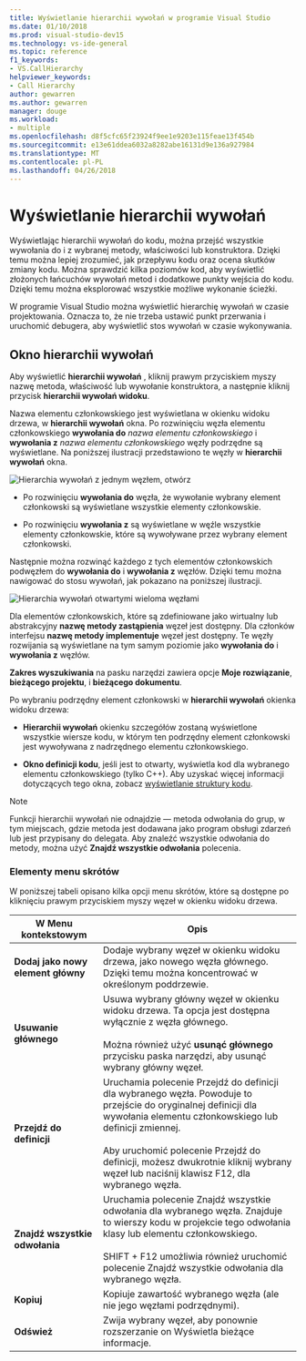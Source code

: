 ```yaml
---
title: Wyświetlanie hierarchii wywołań w programie Visual Studio
ms.date: 01/10/2018
ms.prod: visual-studio-dev15
ms.technology: vs-ide-general
ms.topic: reference
f1_keywords:
- VS.CallHierarchy
helpviewer_keywords:
- Call Hierarchy
author: gewarren
ms.author: gewarren
manager: douge
ms.workload:
- multiple
ms.openlocfilehash: d8f5cfc65f23924f9ee1e9203e115feae13f454b
ms.sourcegitcommit: e13e61ddea6032a8282abe16131d9e136a927984
ms.translationtype: MT
ms.contentlocale: pl-PL
ms.lasthandoff: 04/26/2018
---
```

# <a name="view-call-hierarchy"></a>Wyświetlanie hierarchii wywołań

Wyświetlając hierarchii wywołań do kodu, można przejść wszystkie wywołania do i z wybranej metody, właściwości lub konstruktora. Dzięki temu można lepiej zrozumieć, jak przepływu kodu oraz ocena skutków zmiany kodu. Można sprawdzić kilka poziomów kod, aby wyświetlić złożonych łańcuchów wywołań metod i dodatkowe punkty wejścia do kodu. Dzięki temu można eksplorować wszystkie możliwe wykonanie ścieżki.

W programie Visual Studio można wyświetlić hierarchię wywołań w czasie projektowania. Oznacza to, że nie trzeba ustawić punkt przerwania i uruchomić debugera, aby wyświetlić stos wywołań w czasie wykonywania.

## <a name="use-the-call-hierarchy-window"></a>Okno hierarchii wywołań

Aby wyświetlić **hierarchii wywołań** , kliknij prawym przyciskiem myszy nazwę metoda, właściwość lub wywołanie konstruktora, a następnie kliknij przycisk **hierarchii wywołań widoku**.

Nazwa elementu członkowskiego jest wyświetlana w okienku widoku drzewa, w **hierarchii wywołań** okna. Po rozwinięciu węzła elementu członkowskiego **wywołania do** *nazwa elementu członkowskiego* i **wywołania z** *nazwa elementu członkowskiego* węzły podrzędne są wyświetlane. Na poniższej ilustracji przedstawiono te węzły w **hierarchii wywołań** okna.

![Hierarchia wywołań z jednym węzłem, otwórz](../../ide/reference/media/onenode.png "OneNode")

- Po rozwinięciu **wywołania do** węzła, że wywołanie wybrany element członkowski są wyświetlane wszystkie elementy członkowskie.

- Po rozwinięciu **wywołania z** są wyświetlane w węźle wszystkie elementy członkowskie, które są wywoływane przez wybrany element członkowski.

Następnie można rozwinąć każdego z tych elementów członkowskich podwęzłem do **wywołania do** i **wywołania z** węzłów. Dzięki temu można nawigować do stosu wywołań, jak pokazano na poniższej ilustracji.

![Hierarchia wywołań otwartymi wieloma węzłami](../../ide/media/multiplenodes.png "MultipleNodes")

Dla elementów członkowskich, które są zdefiniowane jako wirtualny lub abstrakcyjny **nazwę metody zastąpienia** węzeł jest dostępny. Dla członków interfejsu **nazwę metody implementuje** węzeł jest dostępny. Te węzły rozwijania są wyświetlane na tym samym poziomie jako **wywołania do** i **wywołania z** węzłów.

**Zakres wyszukiwania** na pasku narzędzi zawiera opcje **Moje rozwiązanie**, **bieżącego projektu**, i **bieżącego dokumentu**.

Po wybraniu podrzędny element członkowski w **hierarchii wywołań** okienka widoku drzewa:

- **Hierarchii wywołań** okienku szczegółów zostaną wyświetlone wszystkie wiersze kodu, w którym ten podrzędny element członkowski jest wywoływana z nadrzędnego elementu członkowskiego.

- **Okno definicji kodu**, jeśli jest to otwarty, wyświetla kod dla wybranego elementu członkowskiego (tylko C++). Aby uzyskać więcej informacji dotyczących tego okna, zobacz [wyświetlanie struktury kodu](../../ide/viewing-the-structure-of-code.md).

> [!NOTE]
> Funkcji hierarchii wywołań nie odnajdzie — metoda odwołania do grup, w tym miejscach, gdzie metoda jest dodawana jako program obsługi zdarzeń lub jest przypisany do delegata. Aby znaleźć wszystkie odwołania do metody, można użyć **Znajdź wszystkie odwołania** polecenia.

### <a name="shortcut-menu-items"></a>Elementy menu skrótów

W poniższej tabeli opisano kilka opcji menu skrótów, które są dostępne po kliknięciu prawym przyciskiem myszy węzeł w okienku widoku drzewa.

|W Menu kontekstowym|Opis|
|-----------------------|-----------------|
|**Dodaj jako nowy element główny**|Dodaje wybrany węzeł w okienku widoku drzewa, jako nowego węzła głównego. Dzięki temu można koncentrować w określonym poddrzewie.|
|**Usuwanie głównego**|Usuwa wybrany główny węzeł w okienku widoku drzewa. Ta opcja jest dostępna wyłącznie z węzła głównego.<br /><br /> Można również użyć **usunąć głównego** przycisku paska narzędzi, aby usunąć wybrany główny węzeł.|
|**Przejdź do definicji**|Uruchamia polecenie Przejdź do definicji dla wybranego węzła. Powoduje to przejście do oryginalnej definicji dla wywołania elementu członkowskiego lub definicji zmiennej.<br /><br /> Aby uruchomić polecenie Przejdź do definicji, możesz dwukrotnie kliknij wybrany węzeł lub naciśnij klawisz F12, dla wybranego węzła.|
|**Znajdź wszystkie odwołania**|Uruchamia polecenie Znajdź wszystkie odwołania dla wybranego węzła. Znajduje to wierszy kodu w projekcie tego odwołania klasy lub elementu członkowskiego.<br /><br /> SHIFT + F12 umożliwia również uruchomić polecenie Znajdź wszystkie odwołania dla wybranego węzła.|
|**Kopiuj**|Kopiuje zawartość wybranego węzła (ale nie jego węzłami podrzędnymi).|
|**Odśwież**|Zwija wybrany węzeł, aby ponownie rozszerzanie on Wyświetla bieżące informacje.|